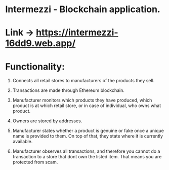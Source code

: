 # Intermezzi - Blockchain application.
# Link -> https://intermezzi-16dd9.web.app/

# Functionality:
1) Connects all retail stores to manufacturers of the products they sell.

2) Transactions are made through Ethereum blockchain.

3) Manufacturer monitors which products they have produced, 
which product is at which retail store, or in case of individual, who owns what product.

3) Owners are stored by addresses.

4) Manufacturer states whether a product is genuine or fake once a unique name is provided to them. On top of that, they state where it is currently available.

5) Manufacturer observes all transactions, and therefore you cannot do a transaction to a store that dont own the listed item. That means you are protected from scam.
